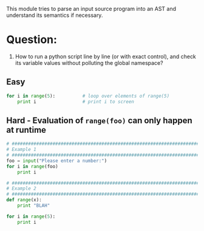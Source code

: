 This module tries to parse an input source program into an AST and
understand its semantics if necessary.

# Question:
1. How to run a python script line by line (or with exact control), and
   check its variable values without polluting the global namespace?

## Easy
```python
for i in range(5):          # loop over elements of range(5)
    print i                 # print i to screen
```

## Hard - Evaluation of `range(foo)` can only happen at runtime
```python
# ############################################################################# 
# Example 1
# ############################################################################# 
foo = input("Please enter a number:")
for i in range(foo)
    print i

# ############################################################################# 
# Example 2
# ############################################################################# 
def range(x):
    print "BLAH"

for i in range(5):
    print i
```
